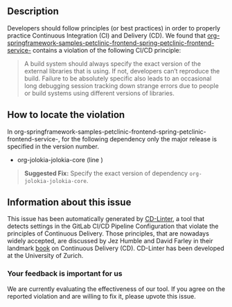 
## Description
Developers should follow principles (or best practices) in order to properly practice Continuous Integration (CI) and Delivery (CD).
We found that [org-springframework-samples-petclinic-frontend-spring-petclinic-frontend-service-](https://gitlab.com/opentracing-workshop/spring-petclinic-kubernetes/blob/master/.gitlab-ci.yml) contains a violation of the following CI/CD principle:

> A build system should always specify the exact version of the external libraries that is using.
If not, developers can’t reproduce the build. Failure to be absolutely specific also leads to an occasional long debugging session tracking down strange errors due to people or build systems using different versions of libraries.

## How to locate the violation

In org-springframework-samples-petclinic-frontend-spring-petclinic-frontend-service-, for the following dependency only the major release is specified in the version number.

* org-jolokia-jolokia-core (line )

> **Suggested Fix:** Specify the exact version of dependency `org-jolokia-jolokia-core`.

## Information about this issue

This issue has been automatically generated by [CD-Linter](https://gitlab.com/Jancso/configuration-analytics), a tool that detects settings in the GitLab CI/CD Pipeline Configuration that violate the principles of Continuous Delivery. Those principles, that are nowadays widely accepted, are discussed by Jez Humble and David Farley in their landmark [book](https://www.oreilly.com/library/view/continuous-delivery-reliable/9780321670250/) on Continuous Delivery (CD). CD-Linter has been developed at the University of Zurich.

### Your feedback is important for us
We are currently evaluating the effectiveness of our tool. If you agree on the reported violation and are willing to fix it, please upvote this issue.